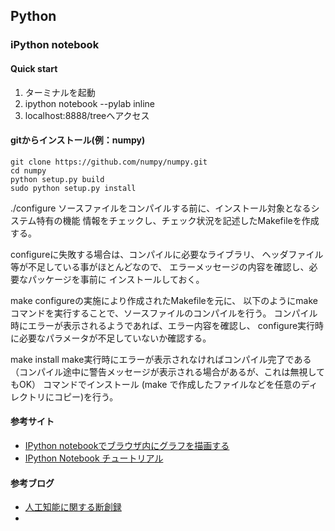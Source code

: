 ## Python
### iPython notebook
#### Quick start
1. ターミナルを起動
2. ipython notebook --pylab inline
3. localhost:8888/treeへアクセス
 

#### gitからインストール(例：numpy)
```
git clone https://github.com/numpy/numpy.git
cd numpy
python setup.py build
sudo python setup.py install
```

./configure ソースファイルをコンパイルする前に、インストール対象となるシステム特有の機能 情報をチェックし、チェック状況を記述したMakefileを作成する。

configureに失敗する場合は、コンパイルに必要なライブラリ、 ヘッダファイル等が不足している事がほとんどなので、 エラーメッセージの内容を確認し、必要なパッケージを事前に インストールしておく。

make configureの実施により作成されたMakefileを元に、 以下のようにmakeコマンドを実行することで、ソースファイルのコンパイルを行う。 コンパイル時にエラーが表示されるようであれば、エラー内容を確認し、 configure実行時に必要なパラメータが不足していないか確認する。

make install make実行時にエラーが表示されなければコンパイル完了である （コンパイル途中に警告メッセージが表示される場合があるが、これは無視してもOK） コマンドでインストール (make で作成したファイルなどを任意のディレクトリにコピー)を行う。

#### 参考サイト
- [IPython notebookでブラウザ内にグラフを描画する](http://slowquery.hatenablog.com/entry/2013/04/01/010927)
- [IPython Notebook チュートリアル](http://qiita.com/payashim/items/d4fe5227b21a5215e78b)

#### 参考ブログ
- [人工知能に関する断創録](http://aidiary.hatenablog.com/)
- 
